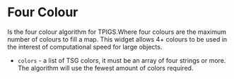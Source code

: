 # Four Colour

Is the four colour algorithm for TPIGS.Where four
colours are the maximum number of colours to
fill a map. This widget allows 4+ colours to be used
in the interest of computational speed for large objects.

- `colors` - a list of TSG colors, it must be an array
of four strings or more. The algorithm will use the fewest amount of colors required.

